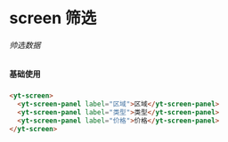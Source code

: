 # screen 筛选
###### 帅选数据
###
#### 基础使用
###
```html
<yt-screen>
  <yt-screen-panel label="区域">区域</yt-screen-panel>
  <yt-screen-panel label="类型">类型</yt-screen-panel>
  <yt-screen-panel label="价格">价格</yt-screen-panel>
</yt-screen>
```
